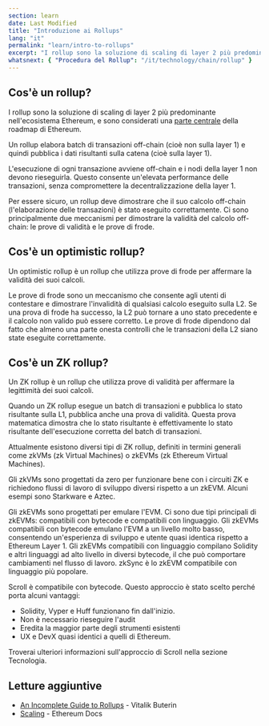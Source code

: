 ```yaml
---
section: learn
date: Last Modified
title: "Introduzione ai Rollups"
lang: "it"
permalink: "learn/intro-to-rollups"
excerpt: "I rollup sono la soluzione di scaling di layer 2 più predominante nell'ecosistema Ethereum."
whatsnext: { "Procedura del Rollup": "/it/technology/chain/rollup" }
---
```


## Cos'è un rollup?

I rollup sono la soluzione di scaling di layer 2 più predominante nell'ecosistema Ethereum, e sono considerati una [parte centrale](https://ethereum-magicians.org/t/a-rollup-centric-ethereum-roadmap/4698) della roadmap di Ethereum.

Un rollup elabora batch di transazioni off-chain (cioè non sulla layer 1) e quindi pubblica i dati risultanti sulla catena (cioè sulla layer 1).

L'esecuzione di ogni transazione avviene off-chain e i nodi della layer 1 non devono rieseguirla. Questo consente un'elevata performance delle transazioni, senza compromettere la decentralizzazione della layer 1.

Per essere sicuro, un rollup deve dimostrare che il suo calcolo off-chain (l'elaborazione delle transazioni) è stato eseguito correttamente. Ci sono principalmente due meccanismi per dimostrare la validità del calcolo off-chain: le prove di validità e le prove di frode.

## Cos'è un optimistic rollup?

Un optimistic rollup è un rollup che utilizza prove di frode per affermare la validità dei suoi calcoli.

Le prove di frode sono un meccanismo che consente agli utenti di contestare e dimostrare l'invalidità di qualsiasi calcolo eseguito sulla L2. Se una prova di frode ha successo, la L2 può tornare a uno stato precedente e il calcolo non valido può essere corretto. Le prove di frode dipendono dal fatto che almeno una parte onesta controlli che le transazioni della L2 siano state eseguite correttamente.

## Cos'è un ZK rollup?

Un ZK rollup è un rollup che utilizza prove di validità per affermare la legittimità dei suoi calcoli.

Quando un ZK rollup esegue un batch di transazioni e pubblica lo stato risultante sulla L1, pubblica anche una prova di validità. Questa prova matematica dimostra che lo stato risultante è effettivamente lo stato risultante dell'esecuzione corretta del batch di transazioni.

Attualmente esistono diversi tipi di ZK rollup, definiti in termini generali come zkVMs (zk Virtual Machines) o zkEVMs (zk Ethereum Virtual Machines).

Gli zkVMs sono progettati da zero per funzionare bene con i circuiti ZK e richiedono flussi di lavoro di sviluppo diversi rispetto a un zkEVM. Alcuni esempi sono Starkware e Aztec.

Gli zkEVMs sono progettati per emulare l'EVM. Ci sono due tipi principali di zkEVMs: compatibili con bytecode e compatibili con linguaggio. Gli zkEVMs compatibili con bytecode emulano l'EVM a un livello molto basso, consentendo un'esperienza di sviluppo e utente quasi identica rispetto a Ethereum Layer 1. Gli zkEVMs compatibili con linguaggio compilano Solidity e altri linguaggi ad alto livello in diversi bytecode, il che può comportare cambiamenti nel flusso di lavoro. zkSync è lo zkEVM compatibile con linguaggio più popolare.

Scroll è compatibile con bytecode. Questo approccio è stato scelto perché porta alcuni vantaggi:

- Solidity, Vyper e Huff funzionano fin dall'inizio.
- Non è necessario rieseguire l'audit
- Eredita la maggior parte degli strumenti esistenti
- UX e DevX quasi identici a quelli di Ethereum.

Troverai ulteriori informazioni sull'approccio di Scroll nella sezione Tecnologia.

## Letture aggiuntive

- [An Incomplete Guide to Rollups](https://vitalik.ca/general/2021/01/05/rollup.html) - Vitalik Buterin
- [Scaling](https://ethereum.org/en/developers/docs/scaling/) - Ethereum Docs
